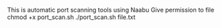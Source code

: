 This is automatic port scanning tools using Naabu
Give permission to file chmod +x port_scan.sh
./port_scan.sh file.txt
